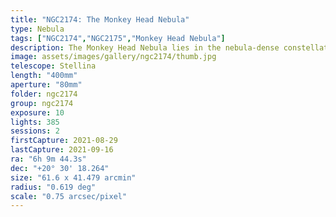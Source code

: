 ```yaml
---
title: "NGC2174: The Monkey Head Nebula"
type: Nebula
tags: ["NGC2174","NGC2175","Monkey Head Nebula"]
description: The Monkey Head Nebula lies in the nebula-dense constellation of Orion. It is believed to be formed of dust, wind, and radiation caused by newborn stars.
image: assets/images/gallery/ngc2174/thumb.jpg
telescope: Stellina
length: "400mm"
aperture: "80mm"
folder: ngc2174
group: ngc2174
exposure: 10    
lights: 385
sessions: 2
firstCapture: 2021-08-29 
lastCapture: 2021-09-16
ra: "6h 9m 44.3s"
dec: "+20° 30' 18.264"
size: "61.6 x 41.479 arcmin"
radius: "0.619 deg"
scale: "0.75 arcsec/pixel"
---
```

